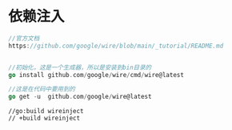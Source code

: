 # 依赖注入







``` go
//官方文档
https://github.com/google/wire/blob/main/_tutorial/README.md


//初始化，这是一个生成器，所以是安装到bin目录的
go install github.com/google/wire/cmd/wire@latest

//这是在代码中要用到的
go get -u  github.com/google/wire@latest 


```





```
//go:build wireinject
// +build wireinject
```






























